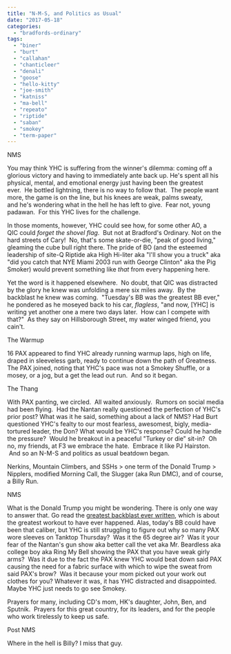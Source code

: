 ```yaml
---
title: "N-M-S, and Politics as Usual"
date: "2017-05-18"
categories: 
  - "bradfords-ordinary"
tags: 
  - "biner"
  - "burt"
  - "callahan"
  - "chanticleer"
  - "denali"
  - "goose"
  - "hello-kitty"
  - "joe-smith"
  - "katniss"
  - "ma-bell"
  - "repeato"
  - "riptide"
  - "saban"
  - "smokey"
  - "term-paper"
---
```


NMS

You may think YHC is suffering from the winner's dilemma: coming off a glorious victory and having to immediately ante back up. He's spent all his physical, mental, and emotional energy just having been the greatest ever.  He bottled lightning, there is no way to follow that.  The people want more, the game is on the line, but his knees are weak, palms sweaty, and he's wondering what in the hell he has left to give.  Fear not, young padawan.  For this YHC lives for the challenge.

In those moments, however, YHC could see how, for some other AO, a QIC could _forget the shovel flag_.  But not at Bradford's Ordinary. Not on the hard streets of Cary!  No, that's some skate-or-die, "peak of good living," gleaming the cube bull right there. The pride of BO (and the esteemed leadership of site-Q Riptide aka High Hi-liter aka "I'll show you a truck" aka "did you catch that NYE Miami 2003 run with George Clinton" aka the Pig Smoker) would prevent something like _that_ from every happening here.

Yet the word is it happened elsewhere.  No doubt, that QIC was distracted by the glory he knew was unfolding a mere six miles away.  By the backblast he knew was coming.  "Tuesday's BB was the greatest BB ever," he pondered as he moseyed back to his car, _flagless_, "and now, \[YHC\] is writing yet another one a mere two days later.  How can I compete with that?"  As they say on Hillsborough Street, my water winged friend, you cain't.

The Warmup

16 PAX appeared to find YHC already running warmup laps, high on life, draped in sleeveless garb, ready to continue down the path of Greatness.  The PAX joined, noting that YHC's pace was not a Smokey Shuffle, or a mosey, or a jog, but a get the lead out run.  And so it began.

The Thang

With PAX panting, we circled.  All waited anxiously.  Rumors on social media had been flying.  Had the Nantan really questioned the perfection of YHC's prior post? What was it he said, something about a lack of NMS? Had Burt questioned YHC's fealty to our most fearless, awesomest, bigly, media-tortured leader, the Don? What would be YHC's response? Could he handle the pressure?  Would he breakout in a peaceful "Turkey or die" sit-in?  Oh no, my friends, at F3 we embrace the hate.  Embrace it like PJ Hairston.  And so an N-M-S and politics as usual beatdown began.

Nerkins, Mountain Climbers, and SSHs > one term of the Donald Trump > Nipplers, modified Morning Call, the Slugger (aka Run DMC), and of course, a Billy Run.

NMS

What is the Donald Trump you might be wondering. There is only one way to answer that. Go read the [greatest backblast ever written](http://f3nation.com/2017/05/12/the-most-amazing-workout-to-have-ever-happened/), which is about the greatest workout to have ever happened. Alas, today's BB could have been that caliber, but YHC is still struggling to figure out why so many PAX wore sleeves on Tanktop Thursday?  Was it the 65 degree air?  Was it your fear of the Nantan's gun show aka better call the vet aka Mr. Beardless aka college boy aka Ring My Bell showing the PAX that you have weak girly arms?  Was it due to the fact the PAX knew YHC would beat down said PAX causing the need for a fabric surface with which to wipe the sweat from said PAX's brow?  Was it because your mom picked out your work out clothes for you? Whatever it was, it has YHC distracted and disappointed.  Maybe YHC just needs to go see Smokey.

Prayers for many, including CD's mom, HK's daughter, John, Ben, and Sputnik.  Prayers for this great country, for its leaders, and for the people who work tirelessly to keep us safe.

Post NMS

Where in the hell is Billy? I miss that guy.
